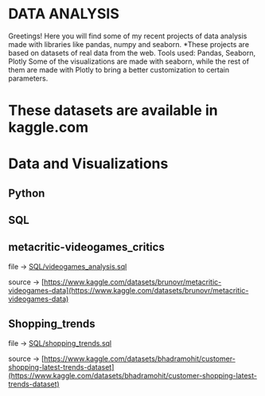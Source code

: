# DATA ANALYSIS
Greetings!
Here you will find some of my recent projects of data analysis made with libraries like pandas, numpy and seaborn.
*These projects are based on datasets of real data from the web.
Tools used: Pandas, Seaborn, Plotly
Some of the visualizations are made with seaborn, while the rest of them are made with
Plotly to bring a better customization to certain parameters. 
 # These datasets are available in kaggle.com 



 # Data and Visualizations
 ## Python 
 
 



 
## SQL

## metacritic-videogames_critics


file -> [SQL/videogames_analysis.sql](SQL/videogames_analysis.sql)

source -> [https://www.kaggle.com/datasets/brunovr/metacritic-videogames-data](https://www.kaggle.com/datasets/brunovr/metacritic-videogames-data)

## Shopping_trends 



file -> [SQL/shopping_trends.sql](SQL/shopping_trends.sql)

source -> [https://www.kaggle.com/datasets/bhadramohit/customer-shopping-latest-trends-dataset](https://www.kaggle.com/datasets/bhadramohit/customer-shopping-latest-trends-dataset)






 
  

 





 


